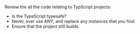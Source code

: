 Review the all the code relating to TypScript projects:

- Is the TypeScript typesafe? 
- Never, ever use ANY, and replace any instances that you find.
- Ensure that the project still builds.